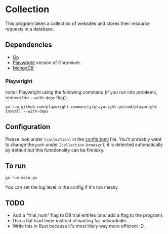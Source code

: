 # Collection

This program takes a collection of websites and stores their resource requests in a database.

## Dependencies

- [Go](https://go.dev/doc/install)
- [Playwright](https://playwright.dev/docs/intro) version of Chromium.
- [MongoDB](https://www.mongodb.com/try/download/community)

### Playwright

Install Playwright using the following command (if you run into problems, remove the `--with-deps` flag):

`go run github.com/playwright-community/playwright-go/cmd/playwright install --with-deps`

## Configuration

Please look under `[collection]` in the [config.toml](../config.toml) file. You'll probably want to change the `path` under `[collection.browser]`, it is detected automatically by default but this functionality can be finnicky.

## To run

`go run main.go`

You can set the log level in the config if it's too messy.

## TODO

- Add a "trial_num" flag to DB trial entries (and add a flag to the program).
- Use a flat load timer instead of waiting for networkidle.
- Write this in Rust because it's most likely way more efficient :D.
